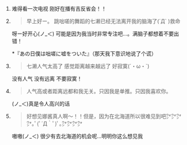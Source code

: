 1. 难得看一次电视 刚好在播有吉反省会！！

2. > 早上好ー。 跳咄嗟的舞蹈的七濑已经无法离开我的脑海了(´Д` )救命

   呀ー好开心(ノ_＜) 可能是因为我当时非常专注吧...。满脑子都想着不要出错！

   *『あの日僕は咄嗟に嘘をついた』（那天我下意识地说了个谎）

3. > 七濑人气太高了 感觉距离越来越远了 好寂寞(´・ω・`)

   没有人气 没有远离 不要寂寞！

4. > 人气高或者距离远都和我无关。只因我是单推。只因我喜欢你。

   (ノ_＜)真是令人高兴的话

5. > 好想见娜酱真人啊〜！！但是，因为在北海道所以很难见到吧㌆㌆㌆㌆｡ﾟ(ﾟ´Д｀ﾟ)ﾟ｡㌆㌆㌆㌆

   嗷嗷(ノ_＜) 很少有去北海道的机会呢…明明你这么想见我